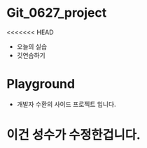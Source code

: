 # Git_0627_project
<<<<<<< HEAD

- 오늘의 실습
- 깃연습하기

# Playground
- 개발자 수환의 사이드 프로젝트 입니다.

# 이건 성수가 수정한겁니다.
